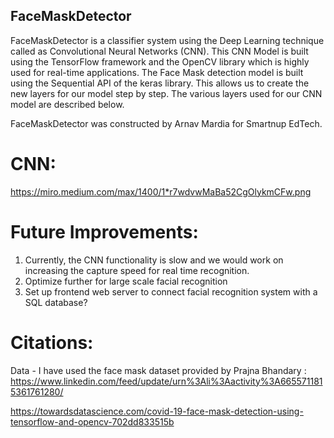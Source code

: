 ## FaceMaskDetector

FaceMaskDetector is a classifier system using the Deep Learning technique called as Convolutional Neural Networks (CNN). This CNN Model is built using the TensorFlow framework and the OpenCV library which is highly used for real-time applications.
The Face Mask detection model is built using the Sequential API of the keras library. This allows us to create the new layers for our model step by step. The various layers used for our CNN model are described below.

FaceMaskDetector was constructed by Arnav Mardia for Smartnup EdTech. 

# CNN:

https://miro.medium.com/max/1400/1*r7wdvwMaBa52CgOlykmCFw.png

# Future Improvements:
1. Currently, the CNN functionality is slow and we would work on increasing the capture speed for real time recognition. 
2. Optimize further for large scale facial recognition
3. Set up frontend web server to connect facial recognition system with a SQL database?

# Citations: 
Data - I have used the face mask dataset provided by Prajna Bhandary : https://www.linkedin.com/feed/update/urn%3Ali%3Aactivity%3A6655711815361761280/

https://towardsdatascience.com/covid-19-face-mask-detection-using-tensorflow-and-opencv-702dd833515b

